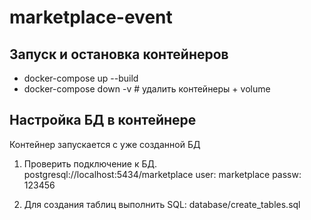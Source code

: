 # marketplace-event


## Запуск и остановка контейнеров
- docker-compose up --build
- docker-compose down -v   # удалить контейнеры + volume

## Настройка БД в контейнере
Контейнер запускается с уже созданной БД

 1. Проверить подключение к БД. postgresql://localhost:5434/marketplace
    user: marketplace
    passw: 123456

 2. Для создания таблиц выполнить SQL: database/create_tables.sql
